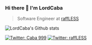 ### Hi there 👋 I'm LordCaba
> Software Engineer at [raffLESS](https://twitter.com/raffLESS_)

![LordCaba's Github stats](https://github-readme-stats.vercel.app/api?username=LordCaba&theme=highcontrast&show_icons=true&bg_color=1C1B25&title_color=6A97EA&icon_color=BA72CF&text_color=42BD9D&count_private=true)

[![Twitter: Caba 999](https://img.shields.io/twitter/follow/Caba_999?style=social)](https://twitter.com/Caba_999)
[![Twitter: raffLESS](https://img.shields.io/twitter/follow/raffLESS_?style=social)](https://twitter.com/raffLESS_)
